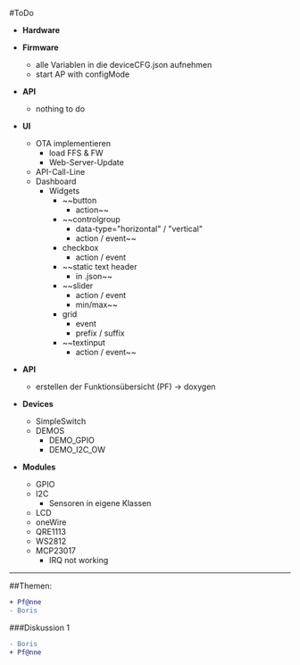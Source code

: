 #ToDo

- **Hardware**

- **Firmware**
  - alle Variablen in die deviceCFG.json aufnehmen
  - start AP with configMode

- **API**
  - nothing to do

- **UI**
  - OTA implementieren
    - load FFS & FW
    - Web-Server-Update
  - API-Call-Line
  - Dashboard
    - Widgets
      - ~~button
        - action~~
      - ~~controlgroup
        - data-type="horizontal" / "vertical"
        - action / event~~
      - checkbox
        - action / event
      - ~~static text header
        - in .json~~
      - ~~slider
        - action / event
        - min/max~~
      - grid  
        - event
        - prefix / suffix
      - ~~textinput
        - action / event~~   

- **API**
  - erstellen der Funktionsübersicht (PF) -> doxygen

- **Devices**
  - SimpleSwitch
  - DEMOS
    - DEMO_GPIO
    - DEMO_I2C_OW

- **Modules**
  - GPIO
  - I2C
    - Sensoren in eigene Klassen
  - LCD
  - oneWire
  - QRE1113
  - WS2812
  - MCP23017
    - IRQ not working



***
##Themen:
```diff
+ Pf@nne
- Boris
```

###Diskussion 1
```diff
- Boris
+ Pf@nne
```
